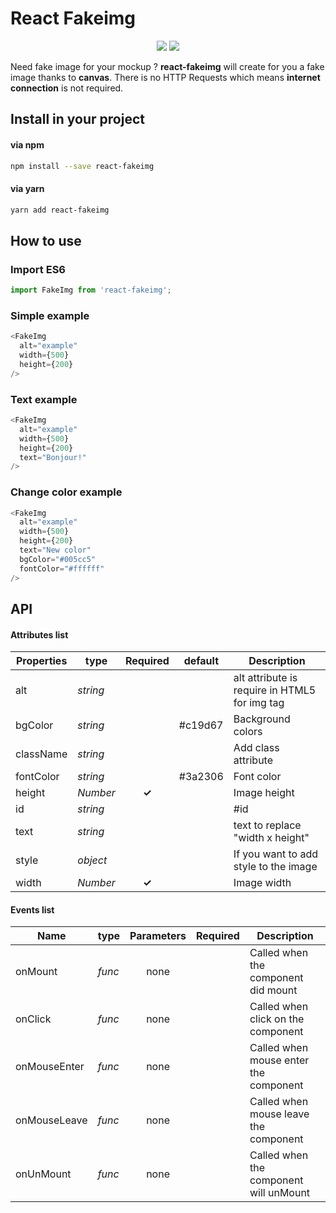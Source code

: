 # React Fakeimg

<p align="center">
  <a href="https://www.npmjs.com/package/react-fakeimg"><img src="https://img.shields.io/npm/v/react-fakeimg.svg?style=flat-square"></a>
  <a href="https://www.npmjs.com/package/react-fakeimg"><img src="https://img.shields.io/npm/dm/react-fakeimg.svg?style=flat-square"></a>
</p>

Need fake image for your mockup ? **react-fakeimg** will create for you a fake image thanks to **canvas**. There is no HTTP Requests which means **internet connection** is not required.

## Install in your project

#### via npm

```sh
npm install --save react-fakeimg
```

#### via yarn

```sh
yarn add react-fakeimg
```

## How to use

### Import ES6

```js
import FakeImg from 'react-fakeimg';
```

### Simple example

```js
<FakeImg
  alt="example"
  width={500}
  height={200}
/>
```

### Text example

```js
<FakeImg
  alt="example"
  width={500}
  height={200}
  text="Bonjour!"
/>
```

### Change color example

```js
<FakeImg
  alt="example"
  width={500}
  height={200}
  text="New color"
  bgColor="#005cc5"
  fontColor="#ffffff"
/>
```

## API

#### Attributes list

Properties | type | Required | default | Description
--- | --- | :---: | --- | ---
alt | *string* |  |  | alt attribute is require in HTML5 for img tag
bgColor | *string* |  | #c19d67 | Background colors
className | *string* |  |  | Add class attribute
fontColor | *string* |  | #3a2306 | Font color
height | *Number* | **✓** |  | Image height
id | *string* |  |  | #id
text | *string* |  |  | text to replace "width x height"
style | *object* |  |  | If you want to add style to the image
width | *Number* | **✓** |  | Image width

#### Events list

Name | type | Parameters | Required | Description
--- | --- | :---: | --- | ---
onMount | *func* | none |  | Called when the component did mount
onClick | *func* | none |  | Called when click on the component
onMouseEnter | *func* | none |  | Called when mouse enter the component
onMouseLeave | *func* | none |  | Called when mouse leave the component
onUnMount | *func* | none |  | Called when the component will unMount